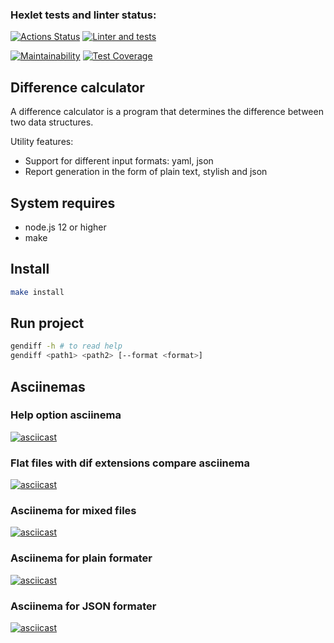 ### Hexlet tests and linter status:
[![Actions Status](https://github.com/SKornya/frontend-project-46/workflows/hexlet-check/badge.svg)](https://github.com/SKornya/frontend-project-46/actions)
[![Linter and tests](https://github.com/SKornya/frontend-project-46/workflows/lint%20and%20tests%20check/badge.svg)](https://github.com/SKornya/frontend-project-46/actions)

[![Maintainability](https://api.codeclimate.com/v1/badges/b0d4ed0dfd572b81be2c/maintainability)](https://codeclimate.com/github/SKornya/frontend-project-46/maintainability)
[![Test Coverage](https://api.codeclimate.com/v1/badges/dfc50c2d88cd46d069c1/test_coverage)](https://codeclimate.com/github/SKornya/frontend-project-46/test_coverage)

## Difference calculator

A difference calculator is a program that determines the difference between two data structures.

Utility features:
- Support for different input formats: yaml, json
- Report generation in the form of plain text, stylish and json

## System requires

- node.js 12 or higher
- make

## Install

```bash
make install
```

## Run project

```bash
gendiff -h # to read help
gendiff <path1> <path2> [--format <format>]
```

## Asciinemas

### Help option asciinema

[![asciicast](https://asciinema.org/a/pWUEDOkcC3R99jMN2oEbcYjy6.svg)](https://asciinema.org/a/pWUEDOkcC3R99jMN2oEbcYjy6)

### Flat files with dif extensions compare asciinema

[![asciicast](https://asciinema.org/a/543279.svg)](https://asciinema.org/a/543279)

### Asciinema for mixed files

[![asciicast](https://asciinema.org/a/MftGjudeFDhY1N35BSHrAjPYu.svg)](https://asciinema.org/a/MftGjudeFDhY1N35BSHrAjPYu)

### Asciinema for plain formater

[![asciicast](https://asciinema.org/a/wZHgq0DFOvvi1WYze9mryFG1n.svg)](https://asciinema.org/a/wZHgq0DFOvvi1WYze9mryFG1n)

### Asciinema for JSON formater

[![asciicast](https://asciinema.org/a/RiBj9kHIpxqmZKEz25oqezJvB.svg)](https://asciinema.org/a/RiBj9kHIpxqmZKEz25oqezJvB)
